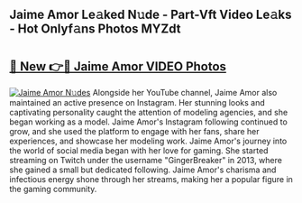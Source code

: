 ## Jaime Amor Le𝚊ked N𝚞de - Part-Vft Video Le𝚊ks - Hot Onlyf𝚊ns Photos MYZdt

# <h2><a href="http://ac52277.deff.icu/?id=Jaime+Amor">🔗 New 👉🔴 Jaime Amor VIDEO Photos</a></h2>

[![Jaime Amor N𝚞des](https://i.imgur.com/rIISA9y.gif)](http://ac52277.deff.icu/?id=Jaime+Amor)
Alongside her YouTube channel, Jaime Amor also maintained an active presence on Instagram. Her stunning looks and captivating personality caught the attention of modeling agencies, and she began working as a model. Jaime Amor's Instagram following continued to grow, and she used the platform to engage with her fans, share her experiences, and showcase her modeling work. Jaime Amor's journey into the world of social media began with her love for gaming. She started streaming on Twitch under the username "GingerBreaker" in 2013, where she gained a small but dedicated following. Jaime Amor's charisma and infectious energy shone through her streams, making her a popular figure in the gaming community.

